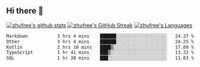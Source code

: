 ## Hi there 👋
[![zhufree's github stats](https://github-readme-stats.vercel.app/api?username=zhufree&show_icons=true&count_private=true)](https://github.com/anuraghazra/github-readme-stats)
[![zhufree's GitHub Streak](https://streak-stats.demolab.com/?user=zhufree)](https://git.io/streak-stats)
[![zhufree's Languages](https://github-readme-stats.vercel.app/api/top-langs/?username=zhufree&layout=compact&langs_count=10)](https://github.com/anuraghazra/github-readme-stats)
<!--START_SECTION:waka-->

```txt
Markdown           3 hrs 4 mins    ██████░░░░░░░░░░░░░░░░░░░   24.27 %
Other              3 hrs 4 mins    ██████░░░░░░░░░░░░░░░░░░░   24.25 %
Kotlin             2 hrs 10 mins   ████▒░░░░░░░░░░░░░░░░░░░░   17.09 %
TypeScript         1 hr 41 mins    ███▒░░░░░░░░░░░░░░░░░░░░░   13.32 %
SQL                1 hr 30 mins    ███░░░░░░░░░░░░░░░░░░░░░░   11.83 %
```

<!--END_SECTION:waka-->

<!--
**zhufree/zhufree** is a ✨ _special_ ✨ repository because its `README.md` (this file) appears on your GitHub profile.

Here are some ideas to get you started:

- 🔭 I’m currently working on ...
- 🌱 I’m currently learning ...
- 👯 I’m looking to collaborate on ...
- 🤔 I’m looking for help with ...
- 💬 Ask me about ...
- 📫 How to reach me: ...
- 😄 Pronouns: ...
- ⚡ Fun fact: ...
-->
